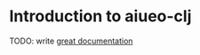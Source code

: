 # Introduction to aiueo-clj

TODO: write [great documentation](http://jacobian.org/writing/what-to-write/)
